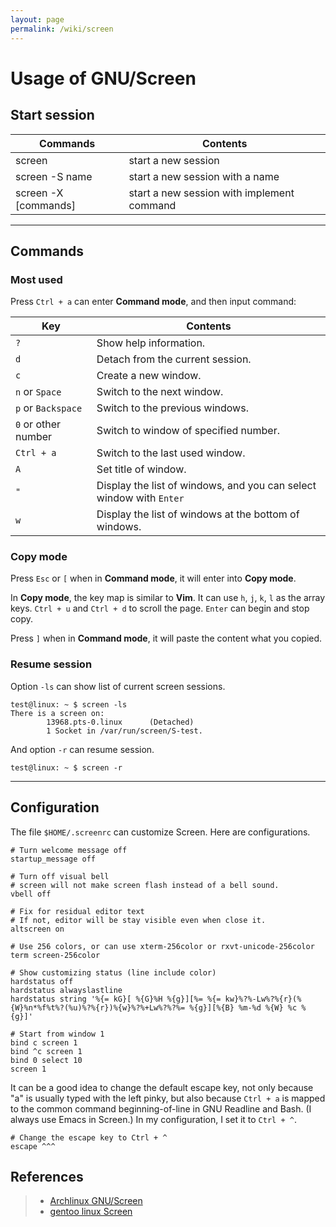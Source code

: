 ```yaml
---
layout: page
permalink: /wiki/screen
---
```


# Usage of GNU/Screen

## Start session

|Commands|Contents|
|--------|--------|
|screen|start a new session|
|screen -S name|start a new session with a name|
|screen -X [commands]|start a new session with implement command|

-------------------------------------------------------------------------------

## Commands

### Most used

Press `Ctrl + a` can enter **Command mode**, and then input command:

|Key|Contents|
|---|--------|
|`?`|Show help information.|
|`d`|Detach from the current session.|
|`c`|Create a new window.|
|`n` or `Space`|Switch to the next window.|
|`p` or `Backspace`|Switch to the previous windows.|
|`0` or other number|Switch to window of specified number.|
|`Ctrl + a`|Switch to the last used window.|
|`A`|Set title of window.|
|`"`|Display the list of windows, and you can select window with `Enter`|
|`w`|Display the list of windows at the bottom of windows.|

### Copy mode

Press `Esc` or `[` when in **Command mode**, it will enter into **Copy mode**.

In **Copy mode**, the key map is similar to **Vim**. It can use `h`, `j`, `k`, `l` as the array keys. `Ctrl + u` and `Ctrl + d` to scroll the page. `Enter` can begin and stop copy.

Press `]` when in **Command mode**, it will paste the content what you copied.

### Resume session

Option `-ls` can show list of current screen sessions.

```shell
test@linux: ~ $ screen -ls
There is a screen on:
        13968.pts-0.linux      (Detached)
        1 Socket in /var/run/screen/S-test.
```

And option `-r` can resume session.

```shell
test@linux: ~ $ screen -r
```

-------------------------------------------------------------------------------

## Configuration

The file `$HOME/.screenrc` can customize Screen. Here are configurations.

```shell
# Turn welcome message off
startup_message off

# Turn off visual bell
# screen will not make screen flash instead of a bell sound.
vbell off

# Fix for residual editor text
# If not, editor will be stay visible even when close it.
altscreen on

# Use 256 colors, or can use xterm-256color or rxvt-unicode-256color
term screen-256color

# Show customizing status (line include color)
hardstatus off
hardstatus alwayslastline
hardstatus string '%{= kG}[ %{G}%H %{g}][%= %{= kw}%?%-Lw%?%{r}(%{W}%n*%f%t%?(%u)%?%{r})%{w}%?%+Lw%?%?%= %{g}][%{B} %m-%d %{W} %c %{g}]'

# Start from window 1
bind c screen 1
bind ^c screen 1
bind 0 select 10
screen 1
```

It can be a good idea to change the default escape key, not only because "a" is usually typed with the left pinky, but also because `Ctrl + a` is mapped to the common command beginning-of-line in GNU Readline and Bash. (I always use Emacs in Screen.) In my configuration, I set it to `Ctrl + ^`.

```shell
# Change the escape key to Ctrl + ^
escape ^^^
```

## References

> - [Archlinux GNU/Screen](https://wiki.archlinux.org/index.php/GNU_Screen)
> - [gentoo linux Screen](https://wiki.gentoo.org/wiki/Screen)
